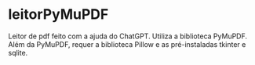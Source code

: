 # leitorPyMuPDF

Leitor de pdf feito com a ajuda do ChatGPT. Utiliza a biblioteca PyMuPDF. Além da PyMuPDF, requer a biblioteca Pillow e as pré-instaladas tkinter e sqlite.
